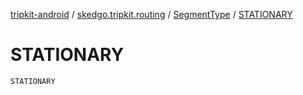 [tripkit-android](../../index.md) / [skedgo.tripkit.routing](../index.md) / [SegmentType](index.md) / [STATIONARY](./-s-t-a-t-i-o-n-a-r-y.md)

# STATIONARY

`STATIONARY`